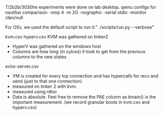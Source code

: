 T/2b2b/3030he experiments were done on lab desktop. 
qemu configs for nautilus comparison: -smp 4 -m 2G -nographic -serial stdio -monitor /dev/null

For OSv, we used the default script to run it:" ./scripts/run.py --verbose"



kvm.csv hyperv.csv
KVM was gathered on tinker2
- HyperV was gathered on the windows host
- Columns are how long (in cylces) it took to get from the previous columns to the new states

echo-server.csv
- VM is created for every tcp connection and has hypercalls for recv and send (just to that one connection)
- measured on tinker 2 with kvm.
- measured using rdtsc
- Data is absolute. Feel free to remove the PAE column as kmain() is the important measurement. (we record granular boots in kvm.csv and hyperv.csv)

